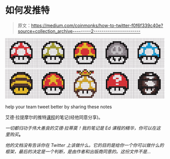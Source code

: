 # 如何发推特

> 原文：<https://medium.com/coinmonks/how-to-twitter-f0f6f339c40e?source=collection_archive---------2----------------------->

![](img/d01dc4e7582f0a8dfb04257abc5d24d3.png)

help your team tweet better by sharing these notes

艾德·拉提摩尔的推特[课程](https://gumroad.com/l/kwzVo)的笔记(经他同意分享)。

*一切都归功于伟大善良的艾德·拉蒂莫！我的笔记是 Ed 课程的精华，你可以在这里购买*[](https://gumroad.com/l/kwzVo)**。**

*他的文档没有告诉你在 Twitter 上该做什么。它的目的是给你一个你可以做什么的框架，最后的决定是一个判断，是由作者和出版商同意的。这份文件不是…*